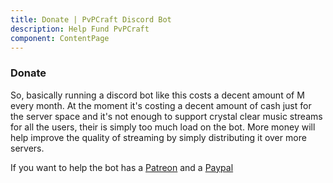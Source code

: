 ```yaml
---
title: Donate | PvPCraft Discord Bot
description: Help Fund PvPCraft
component: ContentPage
---
```

### Donate

So, basically running a discord bot like this costs a decent amount of
<img src="https://canary.discordapp.com/assets/ccebe0b729ff7530c5e37dbbd9f9938c.svg" alt="Money" title="Money" style="width: 14px;"/>
every month. At the moment it's costing a decent amount of cash  just for the server space and it's not enough
to support crystal clear music streams for all the users, their is simply too much load on the bot.
More money will help improve the quality of streaming by simply distributing it over more servers.

If you want to help the bot has a [Patreon](https://www.patreon.com/macdja38)
and a [Paypal](https://www.paypal.me/pvpcraftbot)
